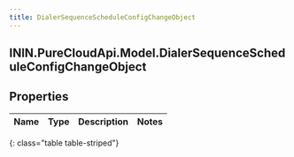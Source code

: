 ```yaml
---
title: DialerSequenceScheduleConfigChangeObject
---
```

## ININ.PureCloudApi.Model.DialerSequenceScheduleConfigChangeObject

## Properties

|Name | Type | Description | Notes|
|------------ | ------------- | ------------- | -------------|
{: class="table table-striped"}


